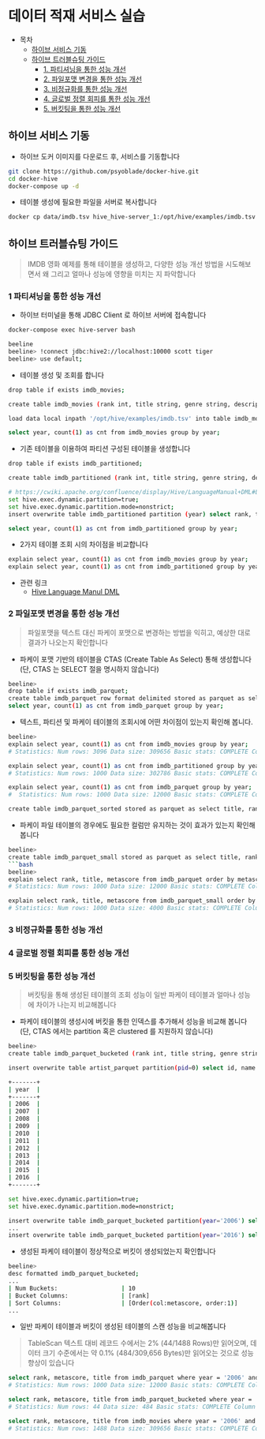 # 데이터 적재 서비스 실습

* 목차
  * [하이브 서비스 기동](#하이브_서비스_기동)
  * [하이브 트러블슈팅 가이드](#하이브_트러블슈팅_가이드)
    * [1. 파티셔닝을 통한 성능 개선](#1_파티셔닝을_통한_성능_개선)
    * [2. 파일포맷 변경을 통한 성능 개선](#2_파일포맷_변경을_통한_성능_개선)
    * [3. 비정규화를 통한 성능 개선](#3_비정규화를_통한_성능_개선)
    * [4. 글로벌 정렬 회피를 통한 성능 개선](#4_글로벌_정렬_회피를_통한_성능_개선)
    * [5. 버킷팅을 통한 성능 개선](#5_버킷팅을_통한_성능_개선)


## 하이브 서비스 기동
* 하이브 도커 이미지를 다운로드 후, 서비스를 기동합니다
```bash
git clone https://github.com/psyoblade/docker-hive.git
cd docker-hive
docker-compose up -d
```
* 테이블 생성에 필요한 파일을 서버로 복사합니다
```bash
docker cp data/imdb.tsv hive_hive-server_1:/opt/hive/examples/imdb.tsv
```


## 하이브 트러블슈팅 가이드
> IMDB 영화 예제를 통해 테이블을 생성하고, 다양한 성능 개선 방법을 시도해보면서 왜 그리고 얼마나 성능에 영향을 미치는 지 파악합니다


### 1 파티셔닝을 통한 성능 개선
* 하이브 터미널을 통해 JDBC Client 로 하이브 서버에 접속합니다
```bash
docker-compose exec hive-server bash

beeline 
beeline> !connect jdbc:hive2://localhost:10000 scott tiger
beeline> use default;
```
* 테이블 생성 및 조회를 합니다 
```bash
drop table if exists imdb_movies;

create table imdb_movies (rank int, title string, genre string, description string, director string, actors string, year string, runtime int, rating string, votes int, revenue string, metascore int) row format delimited fields terminated by '\t';

load data local inpath '/opt/hive/examples/imdb.tsv' into table imdb_movies;

select year, count(1) as cnt from imdb_movies group by year;
```
* 기존 테이블을 이용하여 파티션 구성된 테이블을 생성합니다
```bash
drop table if exists imdb_partitioned;

create table imdb_partitioned (rank int, title string, genre string, description string, director string, actors string, runtime int, rating string, votes int, revenue string, metascore int) partitioned by (year string) row format delimited fields terminated by '\t';

# https://cwiki.apache.org/confluence/display/Hive/LanguageManual+DML#LanguageManualDML-DynamicPartitionInserts : 다이나믹 파티션은 마지막 SELECT 절 컬럼을 사용합니다
set hive.exec.dynamic.partition=true;
set hive.exec.dynamic.partition.mode=nonstrict;
insert overwrite table imdb_partitioned partition (year) select rank, title, genre, description, director, actors, runtime, rating, votes, revenue, metascore, year from imdb_movies;

select year, count(1) as cnt from imdb_partitioned group by year;
```
* 2가지 테이블 조회 시의 차이점을 비교합니다
```bash
explain select year, count(1) as cnt from imdb_movies group by year;
explain select year, count(1) as cnt from imdb_partitioned group by year;
```
* 관련 링크
  * [Hive Language Manul DML](https://cwiki.apache.org/confluence/display/Hive/LanguageManual+DML#LanguageManualDML-DynamicPartitionInserts)


### 2 파일포맷 변경을 통한 성능 개선
> 파일포맷을 텍스트 대신 파케이 포맷으로 변경하는 방법을 익히고, 예상한 대로 결과가 나오는지 확인합니다 

* 파케이 포맷 기반의 테이블을 CTAS (Create Table As Select) 통해 생성합니다 (단, CTAS 는 SELECT 절을 명시하지 않습니다)
```bash
beeline>
drop table if exists imdb_parquet;
create table imdb_parquet row format delimited stored as parquet as select * from imdb_movies;
select year, count(1) as cnt from imdb_parquet group by year;
```
* 텍스트, 파티션 및 파케이 테이블의 조회시에 어떤 차이점이 있는지 확인해 봅니다.
```bash
beeline>
explain select year, count(1) as cnt from imdb_movies group by year;
# Statistics: Num rows: 3096 Data size: 309656 Basic stats: COMPLETE Column stats: NONE

explain select year, count(1) as cnt from imdb_partitioned group by year;
# Statistics: Num rows: 1000 Data size: 302786 Basic stats: COMPLETE Column stats: NON

explain select year, count(1) as cnt from imdb_parquet group by year;
#  Statistics: Num rows: 1000 Data size: 12000 Basic stats: COMPLETE Column stats: NONE

create table imdb_parquet_sorted stored as parquet as select title, rank, metascore, year from imdb_movies sort by metascore;
```
* 파케이 파일 테이블의 경우에도 필요한 컬럼만 유지하는 것이 효과가 있는지 확인해봅니다
```bash
beeline>
create table imdb_parquet_small stored as parquet as select title, rank, metascore, year from imdb_movies sort by metascore;
```bash
beeline>
explain select rank, title, metascore from imdb_parquet order by metascore desc limit 10;
# Statistics: Num rows: 1000 Data size: 12000 Basic stats: COMPLETE Column stats: NONE

explain select rank, title, metascore from imdb_parquet_small order by metascore desc limit 10;
# Statistics: Num rows: 1000 Data size: 4000 Basic stats: COMPLETE Column stats: NONE
```

### 3 비정규화를 통한 성능 개선

### 4 글로벌 정렬 회피를 통한 성능 개선

### 5 버킷팅을 통한 성능 개선
> 버킷팅을 통해 생성된 테이블의 조회 성능이 일반 파케이 테이블과 얼마나 성능에 차이가 나는지 비교해봅니다
* 파케이 테이블의 생성시에 버킷을 통한 인덱스를 추가해서 성능을 비교해 봅니다 (단, CTAS 에서는 partition 혹은 clustered 를 지원하지 않습니다)
```bash
beeline>
create table imdb_parquet_bucketed (rank int, title string, genre string, description string, director string, actors string, runtime int, rating string, votes int, revenue string, metascore int) partitioned by (year string) clustered by (rank) sorted by (metascore) into 10 buckets row format delimited fields terminated by ',' stored as parquet;

insert overwrite table artist_parquet partition(pid=0) select id, name from artist where id % 3 = 0;

+-------+
| year  |
+-------+
| 2006  |
| 2007  |
| 2008  |
| 2009  |
| 2010  |
| 2011  |
| 2012  |
| 2013  |
| 2014  |
| 2015  |
| 2016  |
+-------+

set hive.exec.dynamic.partition=true;
set hive.exec.dynamic.partition.mode=nonstrict;

insert overwrite table imdb_parquet_bucketed partition(year='2006') select rank, title, genre, description, director, actors, runtime, rating, votes, revenue, metascore from imdb_movies where year = '2006';
...
insert overwrite table imdb_parquet_bucketed partition(year='2016') select rank, title, genre, description, director, actors, runtime, rating, votes, revenue, metascore from imdb_movies where year = '2016';
```
* 생성된 파케이 테이블이 정상적으로 버킷이 생성되었는지 확인합니다
```bash
beeline>
desc formatted imdb_parquet_bucketed;
...
| Num Buckets:                  | 10                                                 | NULL                        |
| Bucket Columns:               | [rank]                                             | NULL                        |
| Sort Columns:                 | [Order(col:metascore, order:1)]                    | NULL                        |
...
```
* 일반 파케이 테이블과 버킷이 생성된 테이블의 스캔 성능을 비교해봅니다
> TableScan 텍스트 대비 레코드 수에서는 2% (44/1488 Rows)만 읽어오며, 데이터 크기 수준에서는 약 0.1% (484/309,656 Bytes)만 읽어오는 것으로 성능 향상이 있습니다
```bash
select rank, metascore, title from imdb_parquet where year = '2006' and rank < 101 order by metascore desc;
# Statistics: Num rows: 1000 Data size: 12000 Basic stats: COMPLETE Column stats: NONE

select rank, metascore, title from imdb_parquet_bucketed where year = '2006' and rank < 101 order by metascore desc;
# Statistics: Num rows: 44 Data size: 484 Basic stats: COMPLETE Column stats: NONE

select rank, metascore, title from imdb_movies where year = '2006' and rank < 101 order by metascore desc;
# Statistics: Num rows: 1488 Data size: 309656 Basic stats: COMPLETE Column stats: NONE
```


